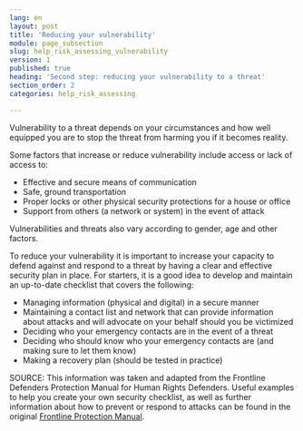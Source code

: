 ```yaml
---
lang: en
layout: post
title: 'Reducing your vulnerability'
module: page_subsection
slug: help_risk_assessing_vulnerability
version: 1
published: true
heading: 'Second step: reducing your vulnerability to a threat'
section_order: 2
categories: help_risk_assessing

---
```


Vulnerability to a threat depends on your circumstances and how well equipped you are to stop the threat from harming you if it becomes reality. 

Some factors that increase or reduce vulnerability include access or lack of access to:

 - Effective and secure means of communication
 - Safe, ground transportation
 - Proper locks or other physical security protections for a house or office
 - Support from others (a network or system) in the event of attack 


Vulnerabilities and threats also vary according to gender, age and other factors.

To reduce your vulnerability it is important to increase your capacity to defend against and respond to a threat by having a clear and effective security plan in place. For starters, it is a good idea to develop and maintain an up-to-date checklist that covers the following:

 - Managing information (physical and digital) in a secure manner
 - Maintaining a contact list and network that can provide information about attacks and will advocate on your behalf should you be victimized 
 - Deciding who your emergency contacts are in the event of a threat 
 - Deciding who should know who your emergency contacts are (and making sure to let them know)
 - Making a recovery plan (should be tested in practice)


SOURCE: This information was taken and adapted from the Frontline Defenders Protection Manual for Human Rights Defenders. Useful examples to help you create your own security checklist, as well as further information about how to prevent or respond to attacks can be found in the original [Frontline Protection Manual](http://www.frontlinedefenders.org/manuals/protection).